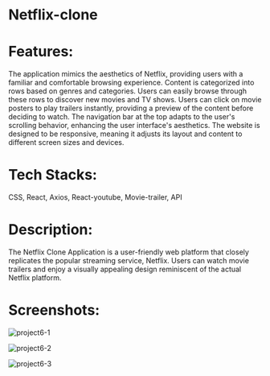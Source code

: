 # Netflix-clone


# Features:

The application mimics the aesthetics of Netflix, providing users with a familiar and comfortable browsing experience.
Content is categorized into rows based on genres and categories. Users can easily browse through these rows to discover new movies and TV shows.
Users can click on movie posters to play trailers instantly, providing a preview of the content before deciding to watch.
The navigation bar at the top adapts to the user's scrolling behavior, enhancing the user interface's aesthetics.
The website is designed to be responsive, meaning it adjusts its layout and content to different screen sizes and devices.

# Tech Stacks: 
CSS, React, Axios, React-youtube, Movie-trailer, API

# Description:
The Netflix Clone Application is a user-friendly web platform that closely replicates the popular streaming service, Netflix. Users can watch movie trailers and enjoy a visually appealing design reminiscent of the actual Netflix platform.

# Screenshots:

![project6-1](https://github.com/Ranipawar24/Netflix-clone/assets/117185832/a82b05c1-de55-4bd0-810d-69926e29fbdc)


![project6-2](https://github.com/Ranipawar24/Netflix-clone/assets/117185832/4ec9bb02-ac65-406d-b054-f3556c1bcd9e)


![project6-3](https://github.com/Ranipawar24/Netflix-clone/assets/117185832/0565e7ad-077a-43b2-a1a2-76e15649e5ae)
